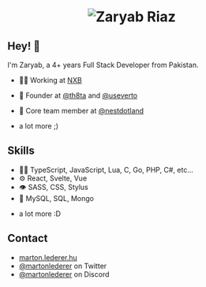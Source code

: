 <h1 align="center">
  <img alt="Zaryab Riaz" />
</h1>

## Hey! 👋
I'm Zaryab, a 4+ years Full Stack Developer from Pakistan.


- 👨‍💻 Working at [NXB]([[https://communitylabs.com](https://nextbridge.com/)](https://nextbridge.com/)) 
- 🧭 Founder at [@th8ta](https://github.com/th8ta) and [@useverto](https://github.com/useverto)

- 👥 Core team member at [@nestdotland](https://github.com/nestdotland)

+ a lot more ;)

## Skills
- 👨‍💻 TypeScript, JavaScript, Lua, C, Go, PHP, C#, etc...
- ⚙️ React, Svelte, Vue
- 👁️ SASS, CSS, Stylus
- 💽 MySQL, SQL, Mongo
+ a lot more :D

## Contact
- [marton.lederer.hu](https://marton.lederer.hu)
- [@martonlederer](https://twitter.com/martonlederer) on Twitter
- [@martonlederer](./) on Discord
